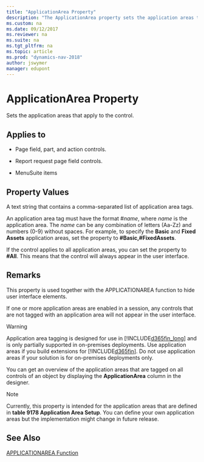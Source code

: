 ```yaml
---
title: "ApplicationArea Property"
description: "The ApplicationArea property sets the application areas that apply to the control. This article describes its applications, property values, and remarks."
ms.custom: na
ms.date: 09/12/2017
ms.reviewer: na
ms.suite: na
ms.tgt_pltfrm: na
ms.topic: article
ms.prod: "dynamics-nav-2018"
author: jswymer
manager: edupont
---
```

# ApplicationArea Property
Sets the application areas that apply to the control.  

## Applies to  

-   Page field, part, and action controls.  

-   Report request page field controls.  

-   MenuSuite items  

## Property Values  
 A text string that contains a comma-separated list of application area tags.  

 An application area tag must have the format \#*name*, where *name* is the application area. The *name* can be any combination of letters \(Aa-Zz\) and numbers \(0-9\) without spaces. For example, to specify the **Basic** and **Fixed Assets** application areas, set the property to **\#Basic,\#FixedAssets**.  

 If the control applies to all application areas, you can set the property to **\#All**. This means that the control will always appear in the user interface.  

## Remarks  
This property is used together with the APPLICATIONAREA function to hide user interface elements.  

If one or more application areas are enabled in a session, any controls that are not tagged with an application area will not appear in the user interface.  

>[!WARNING]
>Application area tagging is designed for use in [!INCLUDE[d365fin_long](includes/d365fin_long_md.md)] and is only partially supported in on-premises deployments. Use application areas if you build extensions for [!INCLUDE[d365fin](includes/d365fin_md.md)]. Do not use application areas if your solution is for on-premises deployments only.  

You can get an overview of the application areas that are tagged on all controls of an object by displaying the **ApplicationArea** column in the designer.  

> [!NOTE]  
>  Currently, this property is intended for the application areas that are defined in **table 9178 Application Area Setup**. You can define your own application areas but the implementation might change in future release.  

## See Also  
 [APPLICATIONAREA Function](APPLICATIONAREA-Function.md)
